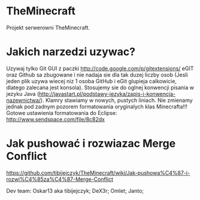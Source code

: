 TheMinecraft
============

Projekt serwerowni TheMinecraft.

Jakich narzedzi uzywac?
============
Uzywaj tylko Git GUI z paczki http://code.google.com/p/gitextensions/
eGIT oraz Github sa zbugowane i nie nadaja sie dla tak duzej liczby osob (Jesli jeden plik uzywa wiecej niz 1 osoba GitHub i eGit glupieja calkowicie, dlatego zalecana jest konsola).
Stosujemy sie do oglnej konwencji pisania w jezyku Java (http://javastart.pl/podstawy-jezyka/zapis-i-konwencja-nazewnictwa/).
Klamry stawiamy w nowych, pustych liniach. Nie zmienamy jednak pod zadnym pozorem formatowania oryginalych klas Minecrafta!!!
Gotowe ustawienia formatowania do Eclipse: http://www.sendspace.com/file/8c82dx

Jak pushować i rozwiazac Merge Conflict
============
https://github.com/tibijejczyk/TheMinecraft/wiki/Jak-pushowa%C4%87-i-rozwi%C4%85za%C4%87-Merge-Conflict


Dev team:
Oskar13 aka tibijejczyk;
DeX3r;
Omlet;
Janto;
